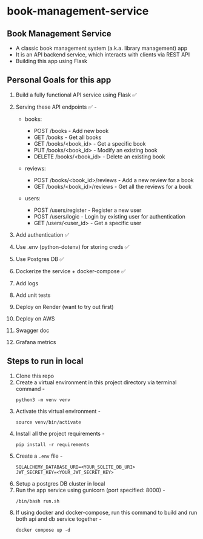 # book-management-service

## Book Management Service

- A classic book management system (a.k.a. library management) app
- It is an API backend service, which interacts with clients via REST API
- Building this app using Flask


## Personal Goals for this app

1. Build a fully functional API service using Flask ✅
2. Serving these API endpoints ✅ - 
   - books:
     - POST /books - Add new book 
     - GET /books - Get all books 
     - GET /books/<book_id> - Get a specific book 
     - PUT /books/<book_id> - Modify an existing book 
     - DELETE /books/<book_id> - Delete an existing book 
   
   - reviews:
     - POST /books/<book_id>/reviews - Add a new review for a book 
     - GET /books/<book_id>/reviews - Get all the reviews for a book

   - users:
     - POST /users/register - Register a new user 
     - POST /users/logic - Login by existing user for authentication
     - GET /users/<user_id> - Get a specific user 

3. Add authentication ✅
4. Use .env (python-dotenv) for storing creds ✅ 
5. Use Postgres DB ✅
6. Dockerize the service + docker-compose ✅
7. Add logs 
8. Add unit tests
9. Deploy on Render (want to try out first)
10. Deploy on AWS
11. Swagger doc 
12. Grafana metrics


## Steps to run in local

1. Clone this repo
2. Create a virtual environment in this project directory via terminal command -
    ```
    python3 -m venv venv
    ```
3. Activate this virtual environment -
    ```
    source venv/bin/activate
    ```
4. Install all the project requirements -
   ```
   pip install -r requirements
   ```
5. Create a `.env` file -
   ```
   SQLALCHEMY_DATABASE_URI=<YOUR_SQLITE_DB_URI>
   JWT_SECRET_KEY=<YOUR_JWT_SECRET_KEY>
   ```
6. Setup a postgres DB cluster in local 
7. Run the app service using gunicorn (port specified: 8000) -
   ```
   /bin/bash run.sh
   ```
8. If using docker and docker-compose, run this command to build and run both api and db service together -
   ```
   docker compose up -d
   ```

